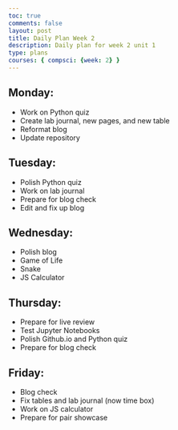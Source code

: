 ```yaml
---
toc: true
comments: false
layout: post
title: Daily Plan Week 2
description: Daily plan for week 2 unit 1
type: plans
courses: { compsci: {week: 2} }
---
```


## Monday:
- Work on Python quiz
- Create lab journal, new pages, and new table
- Reformat blog
- Update repository

## Tuesday:
- Polish Python quiz
- Work on lab journal
- Prepare for blog check
- Edit and fix up blog

## Wednesday:
- Polish blog
- Game of Life
- Snake
- JS Calculator

## Thursday:
- Prepare for live review
- Test Jupyter Notebooks
- Polish Github.io and Python quiz
- Prepare for blog check

## Friday:
- Blog check
- Fix tables and lab journal (now time box)
- Work on JS calculator
- Prepare for pair showcase